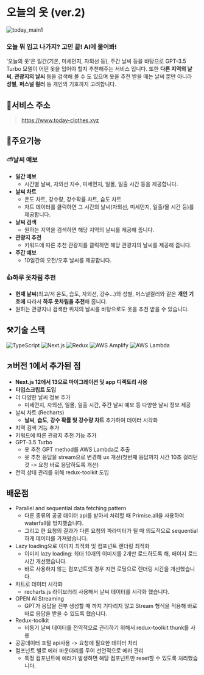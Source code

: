 # 오늘의 옷 (ver.2)
![today_main1](https://github.com/juhongahn/time-matrix/assets/94699082/62805038-a60e-460d-96f9-d236b03e12a9)
### 오늘 뭐 입고 나가지? 고민 끝! AI에 물어봐!  
'오늘의 옷'은 일간(기온, 미세먼지, 자외선 등), 주간 날씨 등을 바탕으로 GPT-3.5 Turbo 모델이 어떤 옷을 입어야 할지 추천해주는 서비스 입니다.
또한 **다른 지역의 날씨**, **관광지의 날씨** 등을 검색해 볼 수 도 있으며 옷을 추천 받을 때는 날씨 뿐만 아니라 **성별**, **퍼스널 컬러** 등 개인의 기호까지 고려합니다.  

## 📑서비스 주소
>https://www.today-clothes.xyz

## 🌟주요기능
### ⛅날씨 예보
- **일간 예보**
  - 시간별 날씨, 자외선 지수, 미세먼지, 일몰, 일출 시간 등을 제공합니다.
- **날씨 차트**
    - 온도 차트, 강수량, 강수확률 차트, 습도 차트
    - 차트 데이터를 클릭하면 그 시간의 날씨(자외선, 미세먼지, 일출/몰 시간 등)를 제공합니다.
- **날씨 검색**
  - 원하는 지역을 검색하면 해당 지역의 날씨를 제공해 줍니다.
- **관광지 추천**
  - 키워드에 따른 추천 관광지를 클릭하면 해당 관광지의 날씨를 제공해 줍니다.
- **주간 예보**
  - 10일간의 오전/오후 날씨를 제공합니다.

### 👍하루 옷차림 추천
- **현재 날씨**(최고/저 온도, 습도, 자외선, 강수...)와 성별, 퍼스널컬러와 같은 **개인 기호에** 따라서 **하루 옷차림을 추천**해 줍니다.
- 원하는 관광지나 검색한 위치의 날씨를 바탕으로도 옷을 추천 받을 수 있습니다.
## ⚒️기술 스택
![TypeScript](https://img.shields.io/badge/TypeScript-3178C6?style=flat-square&logo=typescript&logoColor=white)
![Next.js](https://img.shields.io/badge/Next.js-000000?style=flat-square&logo=nextdotjs&logoColor=white)
![Redux](https://img.shields.io/badge/Redux-764ABC?style=flat-square&logo=redux&logoColor=white)
![AWS Amplify](https://img.shields.io/badge/Amplify-FF9900?style=flat-square&logo=awsamplify&logoColor=white)
![AWS Lambda](https://img.shields.io/badge/Lambda-FF9900?style=flat-square&logo=awslambda&logoColor=white)

## ↗️버전 1에서 추가된 점
- **Next.js 12에서 13으로 마이그레이션 및 app 디렉토리 사용**
- **타입스크립트 도입**
- 더 다양한 날씨 정보 추가
   - 미세먼지, 자외선, 일몰, 일출 시간, 주간 날씨 예보 등 다양한 날씨 정보 제공
- 날씨 차트 (Recharts)
  - **날씨**, **습도**, **강수 확률 및 강수량 차트** 추가하여 데이터 시각화
- 지역 검색 기능 추가
- 키워드에 따른 관광지 추천 기능 추가
- GPT-3.5 Turbo
  - 옷 추천 GPT method를 AWS Lambda로 추출
  - 옷 추천 응답을 stream으로 변경해 ux 개선(첫번째 응답까지 시간 10초 걸리던 것 -> 요청 바로 응답하도록 개선)
- 전역 상태 관리를 위해 redux-toolkit 도입
## 배운점
- Parallel and sequential data fetching pattern
  - 다른 종류의 공공 데이터 api를 받아서 처리할 때 Primise.all을 사용하여 waterfall을 방지했습니다.
  - 그리고 한 요청의 결과가 다른 요청의 파라미터가 될 때 의도적으로 sequential하게 데이터를 가져왔습니다.
- Lazy loading으로 이미지 최적화 및 컴포넌트 렌더링 최적화
  - 이미지 lazy loading: 최대 10개의 이미지를 2개만 로드하도록 해, 페이지 로드시간 개선했습니다.
  - 바로 사용하지 않는 컴포넌트의 경우 지연 로딩으로 렌더링 시간을 개선했습니다.
- 차트로 데이터 시각화
  - recharts.js 라이브러리 사용해서 날씨 데이터를 시각화 했습니다.
- OPEN AI Streaming
  - GPT가 응답을 전부 생성할 때 까지 기다리지 않고 Stream 형식을 적용해 바로바로 응답을 받을 수 있도록 했습니다.
- Redux-toolkit
  - 비동기 날씨 데이터를 전역적으로 관리하기 위해서 redux-toolkit thunk를 사용
- 공공데이터 포털 api사용 -> 요청에 필요한 데이터 처리
- 컴포넌트 별로 에러 바운더리를 두어 선언적으로 에러 관리
  - 특정 컴포넌트에 에러가 발생하면 해당 컴포넌트만 reset할 수 있도록 처리했습니다.
